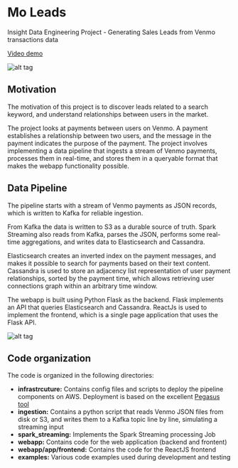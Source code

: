 # Mo Leads
Insight Data Engineering Project - Generating Sales Leads from Venmo transactions data

[Video demo](https://www.youtube.com/watch?v=9nHyXeSqYko)

![alt tag](https://raw.githubusercontent.com/altaha/mo-leads/master/webapp/app/frontend/public/static/images/moleads_screenshot.png)


## Motivation
The motivation of this project is to discover leads related to a search keyword, and understand relationships between users in the market.

The project looks at payments between users on Venmo. A payment establishes a relationship between two users, and the message in the payment indicates the purpose of the payment. The project involves implementing a data pipeline that ingests a stream of Venmo payments, processes them in real-time, and stores them in a queryable format that makes the webapp functionality possible.


## Data Pipeline
The pipeline starts with a stream of Venmo payments as JSON records, which is written to Kafka for reliable ingestion.

From Kafka the data is written to S3 as a durable source of truth. Spark Streaming also reads from Kafka, parses the JSON, performs some real-time aggregations, and writes data to Elasticsearch and Cassandra.

Elasticsearch creates an inverted index on the payment messages, and makes it possible to search for payments based on their text content. Cassandra is used to store an adjacency list representation of user payment relationships, sorted by the payment time, which allows retrieving user connections graph within an arbitrary time window.

The webapp is built using Python Flask as the backend. Flask implements an API that queries Elasticsearch and  Cassandra. ReactJs is used to implement the frontend, which is a single page application that uses the Flask API.

![alt tag](https://raw.githubusercontent.com/altaha/mo-leads/master/webapp/app/frontend/public/static/images/data_pipeline.png)


## Code organization
The code is organized in the following directories:
- **infrastrcuture:** Contains config files and scripts to deploy the pipeline components on AWS. Deployment is based on the excellent [Pegasus tool](https://github.com/InsightDataScience/pegasus)
- **ingestion:** Contains a python script that reads Venmo JSON files from disk or S3, and writes them to a Kafka topic line by line, simulating a streaming input
- **spark_streaming:** Implements the Spark Streaming processing Job
- **webapp:** Contains code for the web application (backend and frontent)
- **webapp/app/frontend:** Contains the code for the ReactJS frontend
- **examples:** Various code examples used during development and testing
